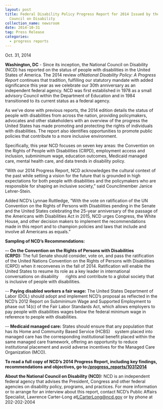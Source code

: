 ```yaml
---
layout: post
title: Federal Disability Policy Progress Report for 2014 Issued by the National
  Council on Disability
collection_name: newsroom
date: 2014-10-31
tag: Press Release
categories:
  - progress reports
---
```

Oct. 31, 2014

**Washington, DC** - Since its inception, the National Council on Disability (NCD) has reported on the status of people with disabilities in the United States of America. The 2014 review of*National Disability Policy: A Progress Report* continues that tradition, fulfilling our statutory mandate with added significance this year as we celebrate our 30th anniversary as an independent federal agency. NCD was first established in 1978 as a small advisory Council within the Department of Education and in 1984 transitioned to its current status as a federal agency.

As we’ve done with previous reports, the 2014 edition details the status of people with disabilities from across the nation, providing policymakers, advocates and other stakeholders with an overview of the progress the United States has made promoting and protecting the rights of individuals with disabilities. The report also identifies opportunities to promote public policies that contribute to a more inclusive environment.

Specifically, this year NCD focuses on seven key areas: the Convention on the Rights of People with Disabilities (CRPD), employment access and inclusion, subminimum wage, education outcomes, Medicaid managed care, mental health care, and data trends in disability policy.

“With our 2014 Progress Report, NCD acknowledges the cultural context of the past while setting a vision for the future that is grounded in high expectations for both people with disabilities and the policymakers who are responsible for shaping an inclusive society,” said Councilmember Janice Lehrer-Stein. 

Added NCD’s Lynnae Ruttledge, “With the vote on ratification of the UN Convention on the Rights of Persons with Disabilities pending in the Senate and the United States celebrating the 25-year anniversary of the passage of the Americans with Disabilities Act in 2015, NCD urges Congress, the White House, and other decision makers to implement the recommendations made in this report and to champion policies and laws that include and involve all Americans as equals.”

**Sampling of NCD’s Recommendations:**

**\-- On the Convention on the Rights of Persons with Disabilities (CRPD):** The full Senate should consider, vote on, and pass the ratification of the United Nations Convention on the Rights of Persons with Disabilities (CRPD) when it reconvenes in the fall of 2014. Ratification will enable the United States to resume its role as a key leader in international conversations on disability      rights and contribute to a global society that is inclusive of people with disabilities.

\-- **Paying disabled workers a fair wage:** The United States Department of Labor (DOL) should adopt and implement NCD’s proposal as reflected in the NCD’s 2012 Report on Subminimum Wage and Supported Employment to phase out 14(c) of the Fair Labor Standards Act, which allows employers to pay people with disabilities wages below the federal minimum wage in reference to people with disabilities.

\-- **Medicaid managed care:** States should ensure that any population that has its Home and Community Based Service (HCBS)    system placed into managed care has the corresponding institutional benefit placed within the same managed care framework, offering an opportunity to reduce institutional placement and avoid adverse incentives for the Managed Care Organization (MCO).

**To read a full copy of NCD’s 2014 Progress Report, including key findings, recommendations and objectives, go to:[/progress_reports/10312014](https://www.ncd.gov/progress_reports/10312014)**

**About the National Council on Disability (NCD):** NCD is an independent federal agency that advises the President, Congress and other federal agencies on disability policy, programs, and practices. For more information or to arrange for an interview about this report, contact NCD’s Public Affairs Specialist, Lawrence Carter-Long at[LCarterLong@ncd.gov](mailto:LCarterLong@ncd.gov) or by phone at 202-202-2004

<!--EndFragment-->